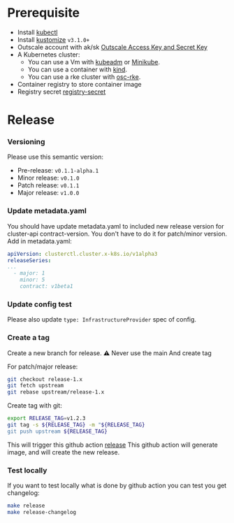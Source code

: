 
# Prerequisite 
- Install [kubectl][kubectl]
- Install [kustomize][kustomize]  `v3.1.0+`
- Outscale account with ak/sk [Outscale Access Key and Secret Key][Outscale Access Key and Secret Key]
- A Kubernetes cluster:
    - You can use a Vm with [kubeadm][kubeadm] or [Minikube][Minikube]. 
    - You can use a container with [kind][kind]. 
    - You can use a rke cluster with [osc-rke][osc-rke].
- Container registry to store container image
- Registry secret [registry-secret][registry-secret]


# Release
### Versioning
Please use this semantic version:
- Pre-release: `v0.1.1-alpha.1`
- Minor release: `v0.1.0`
- Patch release: `v0.1.1`
- Major release: `v1.0.0`

### Update metadata.yaml
You should have update metadata.yaml to included new release version for cluster-api contract-version. You don't have to do it for patch/minor version.
Add in metadata.yaml:
```yaml
apiVersion: clusterctl.cluster.x-k8s.io/v1alpha3
releaseSeries:
...
  - major: 1
    minor: 5
    contract: v1beta1
```
### Update config test
Please also update `type: InfrastructureProvider` spec of config.

### Create a tag
Create a new branch for release.
:warning: Never use the main
And create tag

For patch/major release:
```bash
git checkout release-1.x
git fetch upstream
git rebase upstream/release-1.x
```

Create tag with git:
```bash
export RELEASE_TAG=v1.2.3
git tag -s ${RELEASE_TAG} -m "${RELEASE_TAG}
git push upstream ${RELEASE_TAG}
```

This will trigger this github action [release][release]
This github action will generate image, and will create the new release.

### Test locally
If you want to test locally what is done by github action you can test you get changelog:
```bash
make release
make release-changelog
```




<!-- References -->
[kubectl]: https://kubernetes.io/docs/tasks/tools/install-kubectl/
[kustomize]: https://github.com/kubernetes-sigs/kustomize/releases
[kind]: https://github.com/kubernetes-sigs/kind#installation-and-usage
[kubeadm]: https://kubernetes.io/fr/docs/setup/production-environment/tools/kubeadm/install-kubeadm/
[Outscale Access Key and Secret Key]: https://wiki.outscale.net/display/EN/Creating+an+Access+Key
[osc-rke]: https://github.com/outscale-dev/osc-k8s-rke-cluster
[Minikube]: https://kubernetes.io/docs/tasks/tools/install-minikube/
[cluster-api]: https://cluster-api.sigs.k8s.io/developer/providers/implementers-guide/building_running_and_testing.html
[release]: https://github.com/outscale-dev/cluster-api-provider-outscale/blob/main/.github/workflows/release.yml 
[registry-secret]: https://kubernetes.io/fr/docs/tasks/configure-pod-container/pull-image-private-registry/

